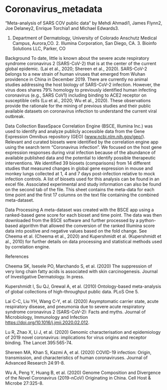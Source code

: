 # Coronavirus_metadata

“Meta-analysis of SARS COV public data” by Mehdi Ahmadi1, James Flynn2, Joe Delaney2, Enrique Torchia1 and Michael Edwards3.

1. Department of Dermatology, University of Colorado Anschutz Medical Campus, Aurora,CO. 2. Illumina Corporation, San Diego, CA. 3. Bioinfo Solutions LLC, Parker, CO

Background
To date, little is known about the severe acute respiratory syndrome coronavirus 2 (SARS-CoV-2) that is at the center of the current global epidemic. (Lai et al., 2020; Shereen et al., 2020). SARS-CoV-2 belongs to a new strain of human viruses that emerged from Wuhan providence in China in December 2019. There are currently no animal studies addressing the host biology of SARS-CoV-2 infection. However, the virus does shares 79% homology to previously identified human infecting coronavirus (e.g., SARS CoV1) including binding to ACE2 receptor on susceptible cells (Lu et al., 2020; Wu et al., 2020). These observations provide the rationale for the mining of previous studies and their public available datasets on coronavirus infection to understand the current viral outbreak. 

Data Collection
BaseSpace Correlation Engine (BSCE, Illumina Inc.) was used to identify and analyze publicly accessible data from the Gene Expression Omnibus repository (GEO) (www.ncbi.nlm.nih.gov/geo/).  Relevant and curated biosets were identified by the correlation engine app using the search term “Coronavirus infection”. We focused on the host gene expression responses during viral infection because of the abundance of available published data and the potential to identify possible therapeutic interventions. We identified 39 biosets (comparisons) from 14 different studies that measured changes in global gene expression in mouse and monkey lungs collected at 1, 4 and 7 days post-infection relative to mock infection controls. A list of biosets used for this analysis can be found in an excel file. Associated experimental and study information can also be found on the second tab of the file. This sheet contains the meta-data for each time point and the first 17 columns on the text file containing the combined meta-dataset.

Data Processing
A meta-dataset was created with the BSCE app using a ranked-based gene score for each bioset and time point. The data was then downloaded from the BSCE software and further processed by a python-based algorithm that allowed the conversion of the ranked Illumina score data into positive and negative values based on the fold change. See Cheema et al. (Cheema et al., 2020) and Kupershmidt et al. (Kupershmidt et al., 2010) for further details on data processing and statistical methods used by correlation engine. 

References

Cheema SK, Isesele PO, Marchando S, et al. (2020) The suppression of very long chain fatty acids is associated with skin carcinogenesis. Journal of Investigative Dermatology. In press.

Kupershmidt I, Su QJ, Grewal A, et al. (2010) Ontology-based meta-analysis of global collections of high-throughput public data. PLoS One 5.

Lai C-C, Liu YH, Wang C-Y, et al. (2020) Asymptomatic carrier state, acute respiratory disease, and pneumonia due to severe acute respiratory syndrome coronavirus 2 (SARS-CoV-2): Facts and myths. Journal of Microbiology, Immunology and Infection https://doi.org/10.1016/j.jmii.2020.02.012.

Lu R, Zhao X, Li J, et al. (2020) Genomic characterisation and epidemiology of 2019 novel coronavirus: implications for virus origins and receptor binding. The Lancet 395:565-74.

Shereen MA, Khan S, Kazmi A, et al. (2020) COVID-19 infection: Origin, transmission, and characteristics of human coronaviruses. Journal of Advanced Research 24:91-8.

Wu A, Peng Y, Huang B, et al. (2020) Genome Composition and Divergence of the Novel Coronavirus (2019-nCoV) Originating in China. Cell Host & Microbe 27:325-8.


